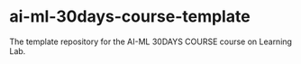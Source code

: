 # ai-ml-30days-course-template
The template repository for the AI-ML 30DAYS COURSE course on Learning Lab.
